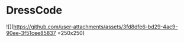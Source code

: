 # DressCode
![](https://github.com/user-attachments/assets/3fd8dfe6-bd29-4ac9-90ee-3f51cee85837 =250x250)
